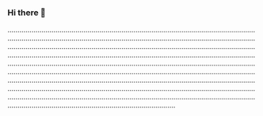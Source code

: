 ### Hi there 👋

................................................................................................................................................................................................................................................................................................................................................................................................................................................................................................................................................................................................................................................................................................................................................................................................................................................................................................................................................................................................................................................................................................................................................................................................................................................